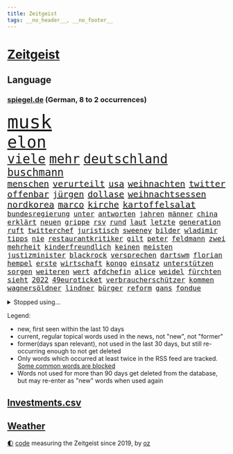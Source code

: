 ```yaml
---
title: Zeitgeist
tags: __no_header__, __no_footer__
---
```


# [Zeitgeist](https://oliz.io/zeitgeist/)

## Language

<h3><a href="https://www.spiegel.de" target="_blank">spiegel.de</a> (German, 8 to 2 occurrences)</h3>
<p style="font-family:monospace">
<span style="font-size:32pt"><a href="news_links.html#musk" class="current">musk</a></span>
<br>
<span style="font-size:28pt"><a href="news_links.html#elon" class="current">elon</a></span>
<br>
<span style="font-size:22pt"><a href="news_links.html#viele" class="current">viele</a></span>
<span style="font-size:22pt"><a href="news_links.html#mehr" class="current">mehr</a></span>
<span style="font-size:22pt"><a href="news_links.html#deutschland" class="current">deutschland</a></span>
<br>
<span style="font-size:18pt"><a href="news_links.html#buschmann" class="current">buschmann</a></span>
<br>
<span style="font-size:15pt"><a href="news_links.html#menschen" class="current">menschen</a></span>
<span style="font-size:15pt"><a href="news_links.html#verurteilt" class="current">verurteilt</a></span>
<span style="font-size:15pt"><a href="news_links.html#usa" class="current">usa</a></span>
<span style="font-size:15pt"><a href="news_links.html#weihnachten" class="current">weihnachten</a></span>
<span style="font-size:15pt"><a href="news_links.html#twitter" class="current">twitter</a></span>
<span style="font-size:15pt"><a href="news_links.html#offenbar" class="current">offenbar</a></span>
<span style="font-size:15pt"><a href="news_links.html#jürgen" class="current">jürgen</a></span>
<span style="font-size:15pt"><a href="news_links.html#dollase" class="new">dollase</a></span>
<span style="font-size:15pt"><a href="news_links.html#weihnachtsessen" class="new">weihnachtsessen</a></span>
<span style="font-size:15pt"><a href="news_links.html#nordkorea" class="current">nordkorea</a></span>
<span style="font-size:15pt"><a href="news_links.html#marco" class="current">marco</a></span>
<span style="font-size:15pt"><a href="news_links.html#kirche" class="current">kirche</a></span>
<span style="font-size:15pt"><a href="news_links.html#kartoffelsalat" class="new">kartoffelsalat</a></span>
<br>
<span style="font-size:12pt"><a href="news_links.html#bundesregierung" class="current">bundesregierung</a></span>
<span style="font-size:12pt"><a href="news_links.html#unter" class="current">unter</a></span>
<span style="font-size:12pt"><a href="news_links.html#antworten" class="current">antworten</a></span>
<span style="font-size:12pt"><a href="news_links.html#jahren" class="current">jahren</a></span>
<span style="font-size:12pt"><a href="news_links.html#männer" class="current">männer</a></span>
<span style="font-size:12pt"><a href="news_links.html#china" class="current">china</a></span>
<span style="font-size:12pt"><a href="news_links.html#erklärt" class="current">erklärt</a></span>
<span style="font-size:12pt"><a href="news_links.html#neuen" class="current">neuen</a></span>
<span style="font-size:12pt"><a href="news_links.html#grippe" class="current">grippe</a></span>
<span style="font-size:12pt"><a href="news_links.html#rsv" class="current">rsv</a></span>
<span style="font-size:12pt"><a href="news_links.html#rund" class="current">rund</a></span>
<span style="font-size:12pt"><a href="news_links.html#laut" class="current">laut</a></span>
<span style="font-size:12pt"><a href="news_links.html#letzte" class="current">letzte</a></span>
<span style="font-size:12pt"><a href="news_links.html#generation" class="current">generation</a></span>
<span style="font-size:12pt"><a href="news_links.html#ruft" class="current">ruft</a></span>
<span style="font-size:12pt"><a href="news_links.html#twitterchef" class="current">twitterchef</a></span>
<span style="font-size:12pt"><a href="news_links.html#juristisch" class="current">juristisch</a></span>
<span style="font-size:12pt"><a href="news_links.html#sweeney" class="new">sweeney</a></span>
<span style="font-size:12pt"><a href="news_links.html#bilder" class="current">bilder</a></span>
<span style="font-size:12pt"><a href="news_links.html#wladimir" class="current">wladimir</a></span>
<span style="font-size:12pt"><a href="news_links.html#tipps" class="current">tipps</a></span>
<span style="font-size:12pt"><a href="news_links.html#nie" class="current">nie</a></span>
<span style="font-size:12pt"><a href="news_links.html#restaurantkritiker" class="new">restaurantkritiker</a></span>
<span style="font-size:12pt"><a href="news_links.html#gilt" class="current">gilt</a></span>
<span style="font-size:12pt"><a href="news_links.html#peter" class="current">peter</a></span>
<span style="font-size:12pt"><a href="news_links.html#feldmann" class="current">feldmann</a></span>
<span style="font-size:12pt"><a href="news_links.html#zwei" class="current">zwei</a></span>
<span style="font-size:12pt"><a href="news_links.html#mehrheit" class="current">mehrheit</a></span>
<span style="font-size:12pt"><a href="news_links.html#kinderfreundlich" class="new">kinderfreundlich</a></span>
<span style="font-size:12pt"><a href="news_links.html#keinen" class="current">keinen</a></span>
<span style="font-size:12pt"><a href="news_links.html#meisten" class="current">meisten</a></span>
<span style="font-size:12pt"><a href="news_links.html#justizminister" class="current">justizminister</a></span>
<span style="font-size:12pt"><a href="news_links.html#blackrock" class="new">blackrock</a></span>
<span style="font-size:12pt"><a href="news_links.html#versprechen" class="current">versprechen</a></span>
<span style="font-size:12pt"><a href="news_links.html#dartswm" class="new">dartswm</a></span>
<span style="font-size:12pt"><a href="news_links.html#florian" class="current">florian</a></span>
<span style="font-size:12pt"><a href="news_links.html#hempel" class="new">hempel</a></span>
<span style="font-size:12pt"><a href="news_links.html#erste" class="current">erste</a></span>
<span style="font-size:12pt"><a href="news_links.html#wirtschaft" class="current">wirtschaft</a></span>
<span style="font-size:12pt"><a href="news_links.html#kongo" class="new">kongo</a></span>
<span style="font-size:12pt"><a href="news_links.html#einsatz" class="current">einsatz</a></span>
<span style="font-size:12pt"><a href="news_links.html#unterstützen" class="current">unterstützen</a></span>
<span style="font-size:12pt"><a href="news_links.html#sorgen" class="current">sorgen</a></span>
<span style="font-size:12pt"><a href="news_links.html#weiteren" class="current">weiteren</a></span>
<span style="font-size:12pt"><a href="news_links.html#wert" class="current">wert</a></span>
<span style="font-size:12pt"><a href="news_links.html#afdchefin" class="new">afdchefin</a></span>
<span style="font-size:12pt"><a href="news_links.html#alice" class="current">alice</a></span>
<span style="font-size:12pt"><a href="news_links.html#weidel" class="current">weidel</a></span>
<span style="font-size:12pt"><a href="news_links.html#fürchten" class="current">fürchten</a></span>
<span style="font-size:12pt"><a href="news_links.html#sieht" class="current">sieht</a></span>
<span style="font-size:12pt"><a href="news_links.html#2022" class="current">2022</a></span>
<span style="font-size:12pt"><a href="news_links.html#49euroticket" class="current">49euroticket</a></span>
<span style="font-size:12pt"><a href="news_links.html#verbraucherschützer" class="current">verbraucherschützer</a></span>
<span style="font-size:12pt"><a href="news_links.html#kommen" class="current">kommen</a></span>
<span style="font-size:12pt"><a href="news_links.html#wagnersöldner" class="current">wagnersöldner</a></span>
<span style="font-size:12pt"><a href="news_links.html#lindner" class="current">lindner</a></span>
<span style="font-size:12pt"><a href="news_links.html#bürger" class="current">bürger</a></span>
<span style="font-size:12pt"><a href="news_links.html#reform" class="current">reform</a></span>
<span style="font-size:12pt"><a href="news_links.html#gans" class="new">gans</a></span>
<span style="font-size:12pt"><a href="news_links.html#fondue" class="new">fondue</a></span>
</p>
<details>
<summary>Stopped using...</summary>
<p class="former" style="font-size:12pt">
enorm(792) schweden(792) 5(790) april(790) aufnehmen(790) ddr(790) kritisierte(790) senken(790) steigenden(790) streicht(790) trumps(790) williams(790) jugend(789) uspräsidenten(789) wichtigen(789) widerspricht(789) beteiligten(788) breitet(788) esken(788) kritische(788) saskia(788) skandal(788) spektakulär(788) zurzeit(788) beispielen(787) bochum(787) erinnerungen(787) jagd(787) kolumnist(787) kraftvoll(787) sprengstoff(787) teilen(787) turin(787) unterschiede(787) verena(787) weitergeht(787) zeitweise(787) öfter(787) klein(786) toni(786) trennt(786) vergeblich(786) verschiebt(786) 42(785) absturz(785) coronazahlen(785) fahrt(785) geboren(785) gespielt(785) premierminister(785) reaktionen(785) street(785) verstappen(785) wofür(785) ärgert(785) fußballquiz(784) geplante(784) linken(784) normal(784) streichen(784) teilnehmen(784) verlierer(784) wehren(784) 29(783) ausgesprochen(783) csuchef(783) forderte(783) kamera(783) la(783) pflege(783) stoppt(783) tödlicher(783) widerspruch(783) aufklärung(782) beeinflussen(782) christopher(782) debüt(782) erschweren(782) isolation(782) nba(782) schalke(782) spätestens(782) verlängern(782) zuversicht(782) amerika(781) billionen(781) gutachten(781) mieter(781) negativ(781) neuem(781) rechtsextremen(781) reich(781) 04(780) drehen(780) elektroauto(780) freut(780) gesteht(780) publikum(780) schicksal(780) tschechien(780) verwirrung(780) beschluss(779) karte(779) kontrollieren(779) missbrauch(779) saarland(779) bitcoin(778) borussia(778) erkrankung(778) eskalieren(778) härter(778) liga(778) längere(778) nord(778) berät(777) börse(777) design(777) inszeniert(777) konzentrieren(777) psychische(777) beraten(776) geflogen(776) gemeinsamen(776) polnische(776) rafael(776) fakten(775) fund(775) 3(774) feuerwehrleute(774) neuauflage(774) störung(773) teenager(773) jüngere(772) mick(772) schumacher(772) stiegen(772) kontakte(770) spotify(770) verband(769) bande(768) einreise(768) kinos(768) monats(768) ökonomen(768) berater(767) pfund(767) einiger(766) immerhin(766) großem(765) spiegelumfrage(765) zukünftig(765) bäume(764) zurückgegangen(764) konferenz(763) nachts(763) sergio(763) staffel(763) kokain(762) königin(762) aufhalten(761) erstochen(761) konsum(761) münster(761) abgelehnt(760) gewahrsam(760) schießen(760) präsenz(758) fürth(757) gefühl(757) beitrag(756) startete(756) bier(755) kapitel(755) trauert(755) halbe(754) unterschrieben(754) termine(748) hype(747) überfall(746) überfordert(743) geflohen(740) armen(737) weitreichende(735) normalerweise(733) missbrauchs(731) abschluss(727) rache(723) vereins(721) darmstadt(715) stopp(711) motivation(701) dankt(698) lieferketten(687) langjährige(681) gaspipeline(669) trinken(663) gemüse(662) extremwetter(659) neonazis(658) kannte(652) kryptowährungen(649) militärjunta(648) kleinstadt(642) long(612) fonds(604) enthalten(598) schwerste(565) 38(555) ticket(551) ausbildung(547) videoaufnahmen(543) open(537) eröffnung(534) novak(534) kolumbien(533) tricks(530) tickets(529) kündigten(528) djoković(525) staatschefs(522) strikt(521) autoren(510) ralf(501) zögert(495) wellen(494) erfolgreichste(490) oberbayern(489) bezieht(488) beeinträchtigt(485) befürwortet(481) bedrohen(474) atomwaffen(473) schuhe(472) drauf(470) zurückziehen(468) nouripour(467) omid(467) drehte(465) plante(464) schürt(464) geleistet(463) flüchtende(462) schlafen(460) tabellenführer(456) harris(455) social(452) zorn(451) jonas(442) telefoniert(440) wittert(440) entstanden(439) ostdeutschen(438) werner(437) schränkt(434) anton(433) absicht(431) medwedew(431) eindringlich(430) älteste(426) follower(418) hofreiter(418) rauswurf(418) gesundes(413) stau(413) verwerfungen(413) hendrik(412) wüst(412) övp(409) feiertag(405) sprecherin(404) weißer(404) gap(403) siegerin(400) erschlagen(399) euländer(396) sekunde(391) gestört(389) separatisten(386) vorbereitungen(385) bekannteste(383) gemälde(382) frisst(380) globaler(378) bescheid(377) hohes(376) laura(373) winfried(373) formel1saison(371) unogeneralsekretär(371) salman(370) künstlers(366) management(366) ministerinnen(366) erwiesen(365) ärztin(364) vietnam(362) zufall(361) sank(359) kretschmann(358) ruhrgebiet(355) eukommissionschefin(354) falsches(351) verteuert(350) transport(344) betrachtet(339) erschwert(339) nadal(338) erledigen(336) klärt(335) erkrankungen(332) einbrecher(331) kehrtwende(331) vettel(328) ben(327) lemke(327) erzbistum(326) sankt(326) erweitert(322) elite(321) wandern(321) kümmert(317) spaltung(315) konkurrent(312) slowakei(310) helikopter(308) moniert(307) versus(304) überraschungen(304) verleiht(302) schnellste(301) ordnet(299) beckham(298) luftfahrt(298) positiven(298) young(297) aufhören(295) versteckte(293) sitz(291) ansehen(290) behauptete(290) küsten(289) don(287) triumphiert(287) absagen(284) ausgeweitet(283) neunten(283) jennifer(282) hagelt(281) 98(280) besetzte(274) fern(274) belohnt(270) betrieben(270) mobil(269) dieter(265) fritz(264) ungewiss(261) bewusst(257) speicher(257) exfreundin(256) landung(255) leuchten(251) karim(249) organisierte(249) tennisturnier(249) leitungen(248) überlebenden(247) leclerc(246) menschenmenge(246) wiedervereinigung(246) zeugin(246) pole(245) sozial(245) verbotene(245) verweis(245) geheiratet(242) emtitel(241) spekulationen(239) treue(239) bestreiten(238) erfasste(238) mysteriöse(238) fair(237) flüssiggas(237) handys(236) angeschlagene(235) schwerverletzte(235) zurückerobert(235) formel1rennen(233) minen(233) weitermachen(232) ausfall(231) riskieren(231) benzema(227) meeresspiegel(227) ufer(226) germania(224) regional(223) visite(223) anschuldigungen(222) geeignet(221) mischung(220) erstattet(218) abgeschaltet(211) konsequenz(211) rückhalt(211) versöhnung(211) gras(210) millionär(209) bett(208) erfuhr(206) konzerte(205) roberto(203) walker(202) discounter(201) mordfall(201) fire(200) psychischer(200) schrecklich(200) verhaftungen(200) zumutung(200) beerdigung(199) privatleute(199) 2026(198) toleranz(198) usjustizministerium(197) demonstrierende(195) homosexuellen(195) rügen(195) andy(194) üppigen(194) abholzung(193) privatleben(193) kenia(192) dürren(190) zeremonie(189) akleh(188) aufsichtsratschef(188) homophobie(187) shireen(187) tiefsten(187) hing(186) 22jähriger(185) dividende(185) trümmer(185) lob(184) saisonspiel(184) truss(184) laufender(183) nervös(183) profitierten(183) statistischen(183) eingedämmt(182) oklahoma(182) emmerich(179) grönemeyer(179) mané(179) sadio(179) paderborn(178) pakt(178) panne(178) yorks(178) iris(177) stiko(177) styles(177) tvinterview(177) youtube(177) berüchtigten(176) erwerbstätigen(176) verbreitung(176) alltags(175) patientin(175) angezählt(173) gegenzug(173) syriens(173) voraussichtlich(173) wirtschaftskrieg(173) geschehnisse(172) begeisterung(171) trugen(171) gesundheitswesen(168) patricia(168) spitzt(168) spahn(167) wirtschaftslage(167) dfbfrauen(166) wozu(166) bequem(165) feuert(165) besonnenheit(164) revolutionieren(164) gelöscht(163) schwersten(163) 81(162) heim(162) heiklen(161) harvey(160) notfalls(160) regelungen(160) sehe(160) wiederbelebung(160) zusagen(159) kreta(158) riesig(158) 16jähriger(157) schlange(157) tirol(157) tumulten(157) +(156) jemals(156) tennissuperstar(156) personalie(155) umfang(155) angehen(154) ausmaße(154) campus(154) gasverbrauch(154) flugsicherung(153) verspottet(153) überführung(153) anruf(152) ansage(152) image(151) reparationen(151) schulschließungen(151) völker(151) strittigen(150) unzufriedenheit(149) übertrieben(147) verbraucherzentralen(146) vermeintlich(146) aktueller(145) ausgewertet(145) geschlossene(145) giffey(145) usrepublikaner(145) gelbe(144) fasst(143) komplex(143) na(143) orientieren(143) pandemiebeginn(143) verbands(143) rausch(142) reparaturen(142) 2040(141) bay(141) tampa(141) einschlag(140) bemühungen(138) biologe(136) csd(136) freigabe(136) aljazeerajournalistin(134) eukommissar(134) ralph(133) wartezeiten(133) unbesiegbar(132) anfühlt(131) negative(131) umweltschützer(131) beamtenbund(130) denkmal(130) umweltverbände(130) kampfansage(129) umgesetzt(129) vertrauliche(129) eingebracht(128) menschenrechtsorganisationen(128) regensburg(128) klimagipfel(127) skifahrer(126) usmusikerin(126) weltbevölkerung(126) linien(125) knappen(124) laute(124) newsom(124) rbbintendantin(124) 1700(123) 82(123) brandt(123) erstaunliche(123) liebäugelt(122) disney(121) franke(121) parteifreunde(121) 8000(120) aufbau(120) inselstaat(120) 89(118) atomenergiebehörde(118) kampfpanzer(118) sexkolumne(118) geknackt(117) getreideabkommen(117) hetze(117) raisi(117) seinerseits(117) psychischen(116) quatsch(116) selbstbewusst(116) gashändler(115) körperlichen(115) okay(115) kulturen(114) landeschef(114) rauf(113) düsteren(112) entkommen(111) grab(111) erlässt(110) seltener(110) klassische(109) angeordnete(108) cop27(108) hunderttausend(108) bundeswehreinsatz(107) visum(107) befreite(106) euland(106) fracking(106) genesis(106) kernkraftwerk(106) kubas(105) begünstigt(104) jordan(104) stärkung(104) amerikanischer(103) kundinnen(103) schwachstellen(102) verdichten(102) überfallen(102) kampfjet(101) spitzenklub(101) websites(101) alliierten(100) angler(100) aufgefahren(100) oberpfalz(100) vernichtung(100) wolfdieter(100) club(99) cristina(99) fahrradfahrer(99) potenzielle(99) 19jährigen(97) coronainfektionen(97) gaspreisen(97) mutmaßlichem(97) asiatischen(96) belastungen(96) gerichtlich(96) schärfste(96) division(95) interessierte(95) joy(95) zwecke(95) gedenkveranstaltung(94) zutritt(94) auslaufen(93) kremlnahe(93) nötige(93) busfahrer(92) kenne(92) beweis(91) brennstoffen(91) gewährt(91) reiten(91) stellungnahme(91) tabellenplatz(91) definitiv(90) erforscht(90) kommunikation(90) leitung(90) 130000(89) bekanntes(89) bestseller(89) biermann(89) geht’s(89) gerechtfertigt(89) kardinäle(89) liebstes(89) pascal(89) verkehrschaos(89) zunge(89) belgischen(88) beschwert(88) coronagesetze(88) ernährung(88) erzielte(88) finnen(88) gegners(88) megawattstunde(88) vertretbar(88) gewähren(87) reißleine(87) rekordzahl(87) abeba(86) addis(86) basketballsuperstar(86) durant(86) erpressung(86) verschwundene(86) versäumnisse(86) verwarnung(86) besorgen(85) florence(85) kondome(85) piste(85) schwört(85) skifahren(85) suggerierte(85) beton(84) erhoffen(84) ersetzt(84) grönemeyers(84) shield(84) ereignis(83) jewgenij(83) meeresspiegels(83) verwandt(83) football(82) fulda(82) harmonie(82) notwendigkeit(82) u21europameister(82) verschmutzung(82) vormonat(82) bundestagsfraktion(81) experimentiert(81) gewaltsam(81) südostasien(81) unfair(81) angehalten(80) bunker(80) einschnitte(80) fakenews(80) rückeroberung(80) telefonbetrüger(80) abgekommen(79) erlebnissen(79) eskalationsstufe(79) gegenkandidaten(79) redete(79) robbie(79) senegalese(79) ansonsten(78) enkelin(78) gewaltbereitschaft(78) mädchens(78) oregon(78) privatsphäre(78) ranking(78) rausgeflogen(78) sechsten(78) juristische(77) master(77) monika(77) rennwochenende(77) usgericht(77) zurückgeht(77) entkam(76) palästinensische(76) straßenbahnen(76) unbestimmte(76) vernau(76) millionenmetropole(75) rbbskandal(75) reeperbahn(75) tragische(75) walk(75) deckeln(74) elften(74) industrieländer(74) königreichs(74) straub(74) catherine(73) fico(73) flickenteppich(73) geldtransfers(73) instagrampost(73) konfiszieren(73) lasst(73) mischkonzern(73) prominenteste(73) dreijährigem(72) entschlossenheit(72) ford(72) köhler(72) lebenswerte(72) nachdenken(72) palästinensischer(72) usweltraumbehörde(72) vaters(72) brachen(71) buffalo(71) gifhorn(71) medizinstudium(71) militärexperte(71) zusage(71) emissionen(70) gemeindebund(70) isolde(70) laufende(70) maus(70) sicherheitsdienst(70) tshirt(69) zahnarzt(69) ableger(68) ablief(68) ag(68) neuerlichen(68) wutrede(68) zähne(68) anregung(67) brady(67) footballteams(67) kenterte(67) überraschenden(67) buccaneers(66) dasselbe(66) persönlichen(66) ritualen(66) scheinbar(66) arnold(65) auftritts(65) crown(65) ed(65) gepanzerte(65) missfallen(65) motorrädern(65) rechtlichen(65) sonde(65) wendepunkt(65) atomverhandlungen(64) morgan(64) nsu(64) pokern(64) schlussphase(64) direktor(63) gucken(63) müht(63) vereine(63) zittert(63) begräbnis(62) erzeugerpreise(62) gelegen(62) immobilienkonzern(62) priorität(62) schokolade(62) socialmediaprofile(62) studentenwerk(62) treibhausgase(62) bevorzugt(61) bundesweites(61) fernwärme(61) gerichtet(61) phoenix(61) vergleichen(61) fotostrecke(60) kapitänsbinde(60) kuchen(60) sparkurs(60) unoklimakonferenz(60) wohnt(60) 160(59) adnan(59) ausführlich(59) exklusiv(59) fünfkampf(59) hindernisparcours(59) lockerung(59) riesiges(59) federico(58) sarovic(58) saúl(58) wiebke(58) wissenschaftliche(58) australisches(57) bundesstraße(57) einschläge(57) ersatzteile(57) spdinnenministerin(57) umstrittenste(57) iranerin(56) sabotage(56) kilometerweit(55) maguire(55) nationalistischer(55) strukturiert(55) besetzter(54) bätzing(54) immunsystem(54) mietzuschuss(54) rausschmiss(54) zahngesundheit(54) bahnreisende(52) elefantenbaby(52) fiona(52) kompetenzen(52) nordstreamgaspipelines(52) pjöngjang(52) desolate(51) inlandsgeheimdienst(51) riskanten(51) run(51) unternehmerin(51) heizt(50) kurdische(50) marquardt(50) raketensystem(50) spektakuläres(50) zähes(50) bekloppte(49) geplantes(49) mary(49) prien(49) pérez(49) wahlwiederholung(49) ardserie(48) bombendrohung(48) entweicht(48) krediten(48) rechtfertigt(48) ansteht(47) hinterlassenschaften(47) kommando(47) männerbild(47) schlagstöcke(47) vermieten(47) vertrauliches(47) zelebrierte(47) andrzej(46) epidemie(46) fälschungen(46) kurt(46) pinakothek(46) zahnpflege(46) keines(45) kompromisse(45) margrethe(45) popstars(45) schläft(45) youngster(45) ausflüge(44) tagebau(44) unerträglich(44) weltklimagipfel(44) außergewöhnlicher(43) entlassungen(43) rückzahlung(43) vorlagen(43) 105(42) abgewählt(42) eingeplant(42) gelben(42) herschel(42) kehlmann(42) spiegeldatenanalyse(42) bürgerlichen(41) herstellern(41) abgefeuert(40) austragungsort(40) chain(40) entladen(40) jom(40) kippur(40) parkett(40) penne(40) sprengkörper(40) stürmerstar(40) bildende(39) exkanzlerin(39) klischees(39) rechtsbruch(39) unverständnis(39) vogelschlag(39) ampelkoalitionäre(38) jahrzehntealtes(38) trage(38) alias(37) joko(37) lateinamerika(37) reiht(37) riesiger(37) tablets(37) torjäger(37) widodo(37) 240(36) abgeschottet(36) abonnenten(36) anspruchsvoll(36) etfsparplan(36) gedruckt(36) gelitten(36) katarconnection(36) torte(36) usmidterms(36) angetreten(35) einstündiger(35) eishockey(35) fängt(35) tomatensuppe(35) abkommens(34) eroberte(34) orden(34) planung(34) rechtsgutachten(34) systems(34) verzehnfacht(34) externen(33) hinterzimmer(33) jederzeit(33) kostenlosen(33) sicherheitsapparat(33) spdminister(33) vergehen(33) auslieferte(32) kitaplätze(32) umgewöhnen(32) bundespolitiker(31) einlass(31) elfmeterpunkt(31) mythen(31) schultern(31) sehnsüchten(31) unzulässig(31) weltrangliste(31) 39(30) hingewiesen(30) schmid(30) verehrt(30) beschloss(29) hobby(29) kirchlichen(29) philosophin(29) usamerikanische(29) vermint(29) vorkehrungen(29) kolleginnen(28) kriegsrecht(28) schuldet(28) ärmere(28) heckscheibe(27) hitziger(27) kabine(27) predigt(27) schnaps(27) virtuell(27) zäh(27) forschungseinrichtungen(26) kapitäne(26) kartoffelbrei(26) mach(26) modelabel(26) protestaktionen(26) speziell(26) eigenverantwortung(25) mysterium(25) queeren(25) vorentscheidung(25) 275(24) aufstellen(24) bundesgesundheitsministerium(24) energiepreisbremsen(24) kurzfristigen(24) schwert(24) gesprengt(23) kredite(23) maßstäbe(23) sonderlich(23) spdvorsitzende(23) user(23) weltklimakonferenz(23) abgestürzten(22) aufsehenerregenden(22) doppeltes(22) euphorischen(22) gewalttätigen(22) profil(22) tabellenletzten(22) wiederentdeckt(22) 900000(21) düstere(21) lästert(21) mächte(21) account(20) diktators(20) halloween(20) high(20) inhalten(20) kostenloses(20) moderation(20) rückstände(20) unangenehme(20) abgehoben(19) alscheich(19) halloweenfeierlichkeiten(19) scharm(19) sozialverband(19) trügerisch(19) ölindustrie(19) applegate(18) arbeite(18) comedy(18) hantiert(18) historie(18) hähnchen(18) massengedränge(18) nette(18) umstellen(18) vielfach(18) vorgeschlagen(18) ärgern(18) anfänge(17) depp(17) johnny(17) satiriker(17) schlafforscher(17) twittermitarbeiter(17) bedienen(16) g20gipfel(16) meisterschaft(16) teig(16) dittrich(15) finals(15) finanzaufsicht(15) handballem(15) indonesiens(15) klimakonferenz(15) olli(15) ruht(15) schwaches(15) abwenden(14) eukommissionsvize(14) frans(14) gogh(14) jubelnden(14) klimaverhandlungen(14) stellenabbau(14) timmermans(14) abperlen(13) aufenthalt(13) frühstück(13) fußballgeschichte(13) hofmann(13) kitaschließungen(13) schacht(13) sponsor(13) zögerlich(13) ägyptischen(13) dissidenten(12) durchbrach(12) gewünschten(12) schlucken(12) 104(11) 500000(11) beschädigen(11) faire(11) geblickt(11) hathaway(11) klimaproteste(11) schwerpunkt(11) spiegelabonnenten(11) verstorbenem(11)
</p>
</details>
<p>Legend:
<ul>
<li><span class="new">new</span>, first seen within the last 10 days</li>
<li><span class="current">current</span>, regular topical words used in the news, not "new", not "former"</li>
<li><span class="former">former(days span relevant)</span>, not used in the last 30 days, but still re-occurring enough to not get deleted</li>
<li>Only words which occurred at least twice in the RSS feed are tracked. <a href="language/filters.py">Some common words are blocked</a></li>
<li>Words not used for more than 90 days get deleted from the database, but may re-enter as "new" words when used again</li>
</ul>
</p>

## [Investments](investments.html)[.csv](investments.csv)

## [Weather](weather.html)

<footer>
<a href="javascript:toggleTheme()" class="nav">🌓</a>
<a href="https://github.com/ooz/zeitgeist">code</a> measuring the Zeitgeist since 2019, by <a href="https://oliz.io">oz</a>
</footer>
